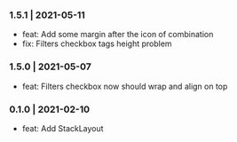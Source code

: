 
### 1.5.1 | 2021-05-11

- feat: Add some margin after the icon of combination
- fix: Filters checkbox tags height problem

### 1.5.0 | 2021-05-07

- feat: Filters checkbox now should wrap and align on top

### 0.1.0 | 2021-02-10

- feat: Add StackLayout

